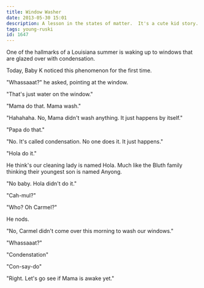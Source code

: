 ```yaml
---
title: Window Washer
date: 2013-05-30 15:01
description: A lesson in the states of matter.  It's a cute kid story.
tags: young-ruski
id: 1647
---
```

One of the hallmarks of a Louisiana summer is waking up to windows that are glazed over with condensation.

Today, Baby K noticed this phenomenon for the first time.

"Whassaaat?" he asked, pointing at the window.

"That's just water on the window."

"Mama do that.  Mama wash."

"Hahahaha.  No, Mama didn't wash anything.  It just happens by itself."

"Papa do that."

"No.  It's called condensation.  No one does it.  It just happens."

"Hola do it."  

He think's our cleaning lady is named Hola.  Much like the Bluth family thinking their youngest son is named Anyong.

"No baby.  Hola didn't do it."

"Cah-mul?"

"Who?  Oh Carmel?"

He nods.

"No, Carmel didn't come over this morning to wash our windows."

"Whassaaat?"

"Condenstation"

"Con-say-do"

"Right.  Let's go see if Mama is awake yet."
